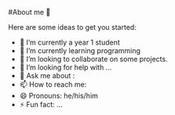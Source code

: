 #About me 👋


<!--**LeeYan25/LeeYan25** is a ✨ _special_ ✨ repository because its `README.md` (this file) appears on your GitHub profile. -->

Here are some ideas to get you started:

- 🔭 I’m currently a year 1 student
- 🌱 I’m currently learning programming
- 👯 I’m looking to collaborate on some projects.
- 🤔 I’m looking for help with ...
- 💬 Ask me about :
- 📫 How to reach me: 
- 😄 Pronouns: he/his/him
- ⚡ Fun fact: ...

